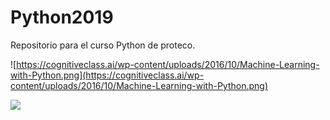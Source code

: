 # Python2019
Repositorio para el curso Python de proteco.

![https://cognitiveclass.ai/wp-content/uploads/2016/10/Machine-Learning-with-Python.png](https://cognitiveclass.ai/wp-content/uploads/2016/10/Machine-Learning-with-Python.png)

![](https://pbs.twimg.com/profile_images/1098678443930238978/6mPvIosC.png)
